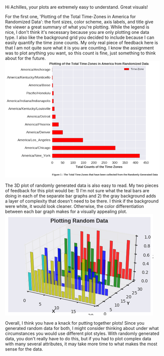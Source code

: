 Hi Achilles, your plots are extremely easy to understand. Great visuals!

For the first one, 'Plotting of the Total Time-Zones in America for Randomized Data': the font sizes, color scheme, axis labels, and title give the viewer a great summary of what you're plotting. While the legend is nice, I don't think it's necessary because you are only plotting one data type. I also like the background grid you decided to include because I can easily quantify the time zone counts. My only real piece of feedback here is that I am not quite sure what it is you are counting. I know the assignment was to plot anything you want, so this count is fine, just something to think about for the future.
![](achillesplot1.png)


The 3D plot of randomly generated data is also easy to read. My two pieces of feedback for this plot would be: 1) I'm not sure what the teal bars are doing in each of the separate bar graphs and 2) the gray background adds a layer of complexity that doesn't need to be there. I think if the background were white, it would look cleaner. Otherwise, the color differentiation between each bar graph makes for a visually appealing plot.
![](achillesplot2.png)


Overall, I think you have a knack for putting together plots! Since you generated random data for both, I might consider thinking about under what circumstances you would use different plot styles. With randomly generated data, you don't really have to do this, but if you had to plot complex data with many several attributes, it may take more time to what makes the most sense for the data.
